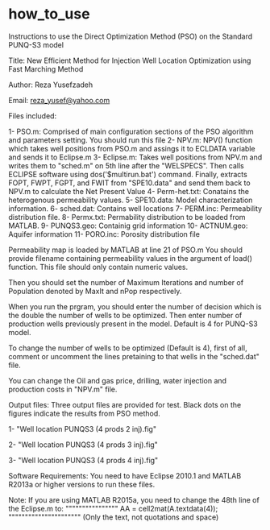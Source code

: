 # how_to_use

Instructions to use the Direct Optimization Method (PSO) on the Standard PUNQ-S3 model

Title: New Efficient Method for Injection Well Location Optimization using Fast Marching Method

Author: Reza Yusefzadeh

Email: reza_yusef@yahoo.com


Files included:

1- PSO.m: Comprised of main configuration sections of the PSO algorithm and parameters setting. You should run this file
2- NPV.m: NPV() function which takes well positions from PSO.m and assings it to ECLDATA variable and sends it to Eclipse.m
3- Eclipse.m: Takes well positions from NPV.m and writes them to "sched.m" on 5th line after the "WELSPECS". Then calls ECLIPSE software using dos('$multirun.bat') command.
   Finally, extracts FOPT, FWPT, FGPT, and FWIT from "SPE10.data" and send them back to NPV.m to calculate the Net Present Value
4- Perm-het.txt: Conatains the heterogenous permeability values.
5- SPE10.data: Model characterization information.
6- sched.dat: Contains well locations
7- PERM.inc: Permeability distribution file.
8- Permx.txt: Permability distribution to be loaded from MATLAB.
9- PUNQS3.geo: Containig grid information
10- ACTNUM.geo: Aquifer information
11- PORO.inc: Porosity distribution file

Permeability map is loaded by MATLAB at line 21 of PSO.m
You should provide filename containing permeability values in the argument of load() function. This file should only contain numeric values.

Then you should set the number of Maximum Iterations and number of Population denoted by MaxIt and nPop respectively.

When you run the prgram, you should enter the number of decision which is the double the number of wells to be optimized.
Then enter number of production wells previously present in the model. Default is 4 for PUNQ-S3 model.

To change the number of wells to be optimized (Default is 4), first of all, comment or uncomment the lines pretaining to that wells in the "sched.dat" file.

You can change the Oil and gas price, drilling, water injection and production costs in "NPV.m" file.

Output files:
Three output files are provided for test. Black dots on the figures indicate the results from PSO method.

1- "Well location PUNQS3 (4 prods 2 inj).fig"

2- "Well location PUNQS3 (4 prods 3 inj).fig"

3- "Well location PUNQS3 (4 prods 4 inj).fig"


Software Requirements:
		You need to have Eclipse 2010.1 and MATLAB R2013a or higher versions to run these files.

Note: If you are using MATLAB R2015a, you need to change the 48th line of the Eclipse.m to:
""""""""""""""""	AA = cell2mat(A.textdata(4));	""""""""""""""""""""""
(Only the text, not quotations and space)
